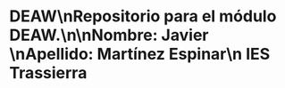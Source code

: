 # DEAW\nRepositorio para el módulo DEAW.\n\nNombre: Javier \nApellido: Martínez Espinar\n IES Trassierra
